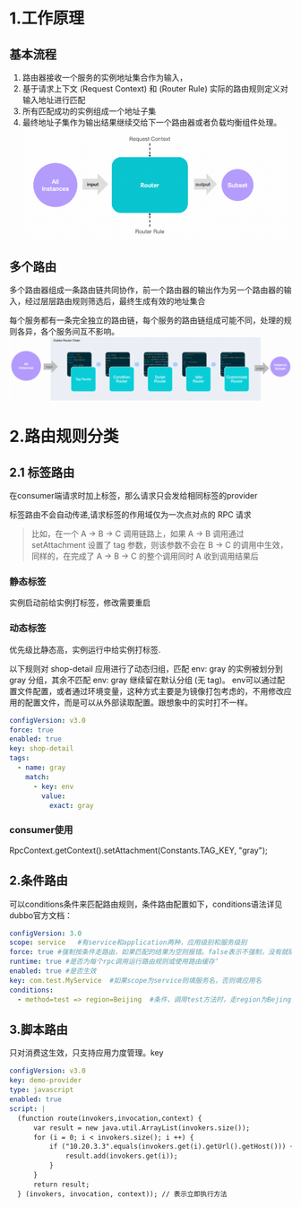# 1.工作原理
## 基本流程
1. 路由器接收一个服务的实例地址集合作为输入，
2. 基于请求上下文 (Request Context) 和 (Router Rule) 实际的路由规则定义对输入地址进行匹配
3. 所有匹配成功的实例组成一个地址子集
4. 最终地址子集作为输出结果继续交给下一个路由器或者负载均衡组件处理。
![图 0](images/2025-04-28-3e31a3c8ff5a6f060f8ef53cb70953351c21dbaa0c4ba449bba34cd79f4ddae7.png)  

## 多个路由
多个路由器组成一条路由链共同协作，前一个路由器的输出作为另一个路由器的输入，经过层层路由规则筛选后，最终生成有效的地址集合

每个服务都有一条完全独立的路由链，每个服务的路由链组成可能不同，处理的规则各异，各个服务间互不影响。
![图 1](images/2025-04-28-4c1d2c8cdec0b6bff5594ea311c3e849d13bbfb50a3a32ed3676c57b0a66f169.png)  

# 2.路由规则分类

## 2.1 标签路由
在consumer端请求时加上标签，那么请求只会发给相同标签的provider

标签路由不会自动传递,请求标签的作用域仅为一次点对点的 RPC 请求
>比如，在一个 A -> B -> C 调用链路上，如果 A -> B 调用通过 setAttachment 设置了 tag 参数，则该参数不会在 B -> C 的调用中生效，同样的，在完成了 A -> B -> C 的整个调用同时 A 收到调用结果后


### 静态标签
实例启动前给实例打标签，修改需要重启

### 动态标签
优先级比静态高，实例运行中给实例打标签.

以下规则对 shop-detail 应用进行了动态归组，匹配 env: gray 的实例被划分到 gray 分组，其余不匹配 env: gray 继续留在默认分组 (无 tag)。
env可以通过配置文件配置，或者通过环境变量，这种方式主要是为镜像打包考虑的，不用修改应用的配置文件，而是可以从外部读取配置。跟想象中的实时打不一样。

```yaml
configVersion: v3.0
force: true
enabled: true
key: shop-detail
tags:
  - name: gray
    match:
      - key: env
        value:
          exact: gray
```
### consumer使用
RpcContext.getContext().setAttachment(Constants.TAG_KEY, "gray");


## 2.条件路由
可以conditions条件来匹配路由规则，条件路由配置如下，conditions语法详见dubbo官方文档：
```yaml
configVersion: 3.0
scope: service   #有service和application两种，应用级别和服务级别
force: true #强制按条件走路由，如果匹配的结果为空则报错。false表示不强制，没有就随机选一个
runtime: true #是否为每个rpc调用运行路由规则或使用路由缓存‘
enabled: true #是否生效
key: com.test.MyService  #如果scope为service则填服务名，否则填应用名
conditions:
  - method=test => region=Beijing  #条件，调用test方法时，走region为Bejing的服务
```


## 3.脚本路由
只对消费这生效，只支持应用力度管理。key
```yaml
configVersion: v3.0
key: demo-provider
type: javascript
enabled: true
script: |
  (function route(invokers,invocation,context) {
      var result = new java.util.ArrayList(invokers.size());
      for (i = 0; i < invokers.size(); i ++) {
          if ("10.20.3.3".equals(invokers.get(i).getUrl().getHost())) {
              result.add(invokers.get(i));
          }
      }
      return result;
  } (invokers, invocation, context)); // 表示立即执行方法  
```


## 